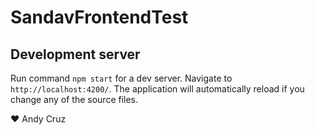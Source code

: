 # SandavFrontendTest

## Development server

Run command `npm start` for a dev server. Navigate to `http://localhost:4200/`. The application will automatically reload if you change any of the source files.

❤ Andy Cruz
